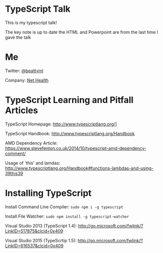 # TypeScript Talk

This is my typescript talk!

The key note is up to date the HTML and Powerpoint are from the last time I gave the talk

# Me

Twitter: [@beattyml](https://twitter.com/beattyml1)

Company: [Net Health](http://www.nhsinc.com/)

# TypeScript Learning and Pitfall Articles

TypeScript Homepage: <http://www.typescriptlang.org/]>

TypeScript Handbook: <http://www.typescriptlang.org/Handbook>

AMD Dependency Article: <https://www.stevefenton.co.uk/2014/10/typescript-amd-dependency-comment/>

Usage of 'this' and lamdas: <http://www.typescriptlang.org/Handbook#functions-lambdas-and-using-39this39>

# Installing TypeScript

Install Command Line Compiler: `sudo npm i -g typescript`

Install File Watcher: `sudo npm install -g typescript-watcher`

Visual Studio 2013 (TypeScript 1.4): <http://go.microsoft.com/fwlink/?LinkID=517875&clcid=0x409>

Visual Studio 2015 (TypeScrtip 1.5): <http://go.microsoft.com/fwlink/?LinkID=616537&clcid=0x409>
